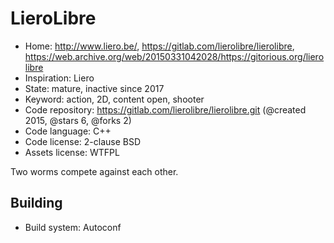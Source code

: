 # LieroLibre

- Home: http://www.liero.be/, https://gitlab.com/lierolibre/lierolibre, https://web.archive.org/web/20150331042028/https://gitorious.org/lierolibre
- Inspiration: Liero
- State: mature, inactive since 2017
- Keyword: action, 2D, content open, shooter
- Code repository: https://gitlab.com/lierolibre/lierolibre.git (@created 2015, @stars 6, @forks 2)
- Code language: C++
- Code license: 2-clause BSD
- Assets license: WTFPL

Two worms compete against each other.

## Building

- Build system: Autoconf
